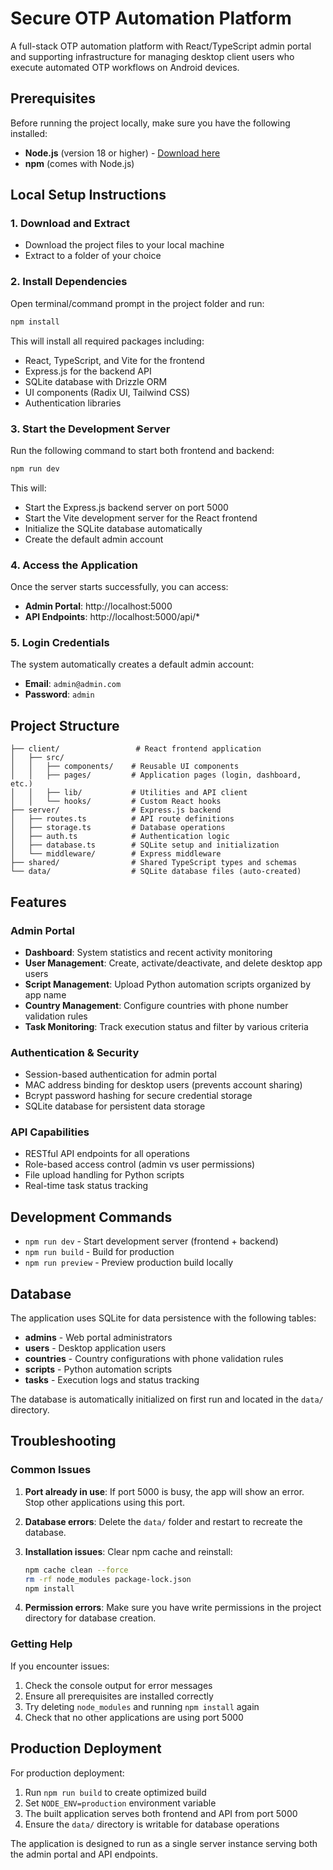 # Secure OTP Automation Platform

A full-stack OTP automation platform with React/TypeScript admin portal and supporting infrastructure for managing desktop client users who execute automated OTP workflows on Android devices.

## Prerequisites

Before running the project locally, make sure you have the following installed:

- **Node.js** (version 18 or higher) - [Download here](https://nodejs.org/)
- **npm** (comes with Node.js)

## Local Setup Instructions

### 1. Download and Extract
- Download the project files to your local machine
- Extract to a folder of your choice

### 2. Install Dependencies
Open terminal/command prompt in the project folder and run:

```bash
npm install
```

This will install all required packages including:
- React, TypeScript, and Vite for the frontend
- Express.js for the backend API
- SQLite database with Drizzle ORM
- UI components (Radix UI, Tailwind CSS)
- Authentication libraries

### 3. Start the Development Server
Run the following command to start both frontend and backend:

```bash
npm run dev
```

This will:
- Start the Express.js backend server on port 5000
- Start the Vite development server for the React frontend
- Initialize the SQLite database automatically
- Create the default admin account

### 4. Access the Application

Once the server starts successfully, you can access:

- **Admin Portal**: http://localhost:5000
- **API Endpoints**: http://localhost:5000/api/*

### 5. Login Credentials

The system automatically creates a default admin account:

- **Email**: `admin@admin.com`
- **Password**: `admin`

## Project Structure

```
├── client/                 # React frontend application
│   ├── src/
│   │   ├── components/    # Reusable UI components
│   │   ├── pages/         # Application pages (login, dashboard, etc.)
│   │   ├── lib/           # Utilities and API client
│   │   └── hooks/         # Custom React hooks
├── server/                # Express.js backend
│   ├── routes.ts          # API route definitions
│   ├── storage.ts         # Database operations
│   ├── auth.ts            # Authentication logic
│   ├── database.ts        # SQLite setup and initialization
│   └── middleware/        # Express middleware
├── shared/                # Shared TypeScript types and schemas
└── data/                  # SQLite database files (auto-created)
```

## Features

### Admin Portal
- **Dashboard**: System statistics and recent activity monitoring
- **User Management**: Create, activate/deactivate, and delete desktop app users
- **Script Management**: Upload Python automation scripts organized by app name
- **Country Management**: Configure countries with phone number validation rules
- **Task Monitoring**: Track execution status and filter by various criteria

### Authentication & Security
- Session-based authentication for admin portal
- MAC address binding for desktop users (prevents account sharing)
- Bcrypt password hashing for secure credential storage
- SQLite database for persistent data storage

### API Capabilities
- RESTful API endpoints for all operations
- Role-based access control (admin vs user permissions)
- File upload handling for Python scripts
- Real-time task status tracking

## Development Commands

- `npm run dev` - Start development server (frontend + backend)
- `npm run build` - Build for production
- `npm run preview` - Preview production build locally

## Database

The application uses SQLite for data persistence with the following tables:
- **admins** - Web portal administrators
- **users** - Desktop application users
- **countries** - Country configurations with phone validation rules
- **scripts** - Python automation scripts
- **tasks** - Execution logs and status tracking

The database is automatically initialized on first run and located in the `data/` directory.

## Troubleshooting

### Common Issues

1. **Port already in use**: If port 5000 is busy, the app will show an error. Stop other applications using this port.

2. **Database errors**: Delete the `data/` folder and restart to recreate the database.

3. **Installation issues**: Clear npm cache and reinstall:
   ```bash
   npm cache clean --force
   rm -rf node_modules package-lock.json
   npm install
   ```

4. **Permission errors**: Make sure you have write permissions in the project directory for database creation.

### Getting Help

If you encounter issues:
1. Check the console output for error messages
2. Ensure all prerequisites are installed correctly
3. Try deleting `node_modules` and running `npm install` again
4. Check that no other applications are using port 5000

## Production Deployment

For production deployment:
1. Run `npm run build` to create optimized build
2. Set `NODE_ENV=production` environment variable
3. The built application serves both frontend and API from port 5000
4. Ensure the `data/` directory is writable for database operations

The application is designed to run as a single server instance serving both the admin portal and API endpoints.
